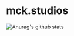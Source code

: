 # mck.studios
![Anurag's github stats](https://github-readme-stats.vercel.app/api?=anuraghazra&theme=dark&show_icons=true)
